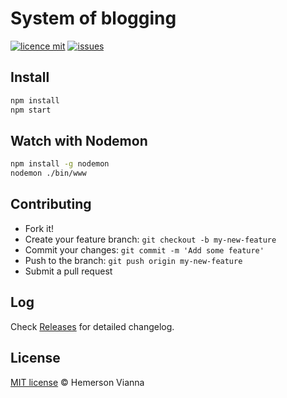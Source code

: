 # System of blogging

[![licence mit](https://img.shields.io/badge/license-MIT-blue.svg?style=flat-square)](http://hemersonvianna.mit-license.org/)
[![issues](https://img.shields.io/github/issues/system-solutions/system-blogging.svg?style=flat-square)](https://github.com/system-solutions/system-blogging/issues)

## Install

```bash 
npm install
npm start
```

## Watch with Nodemon

```bash 
npm install -g nodemon
nodemon ./bin/www
```

## Contributing

- Fork it!
- Create your feature branch: `git checkout -b my-new-feature`
- Commit your changes: `git commit -m 'Add some feature'`
- Push to the branch: `git push origin my-new-feature`
- Submit a pull request

## Log

Check [Releases](https://github.com/system-solutions/system-blogging/releases) for detailed changelog.

## License

[MIT license](http://hemersonvianna.mit-license.org/) © Hemerson Vianna
